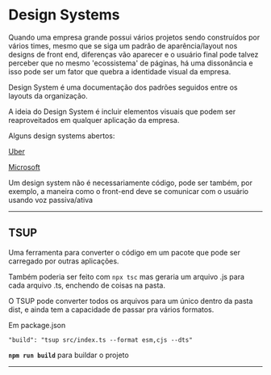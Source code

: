 # Design Systems

Quando uma empresa grande possui vários projetos sendo construídos por vários times, mesmo que se siga um padrão de aparência/layout nos designs de front end, diferenças vão aparecer e o usuário final pode talvez perceber que no mesmo 'ecossistema' de páginas, há uma dissonância e isso pode ser um fator que quebra a identidade visual da empresa.

Design System é uma documentação dos padrões seguidos entre os layouts da organização.

A ideia do Design System é incluir elementos visuais que podem ser reaproveitados em qualquer aplicação da empresa.

Alguns design systems abertos:

[Uber](https://baseweb.design/)

[Microsoft](https://www.microsoft.com/design/fluent/)

Um design system não é necessariamente código, pode ser também, por exemplo, a maneira como o front-end deve se comunicar com o usuário usando voz passiva/ativa

---

## TSUP

Uma ferramenta para converter o código em um pacote que pode ser carregado por outras aplicações.

Também poderia ser feito com `npx tsc` mas geraria um arquivo .js para cada arquivo .ts, enchendo de coisas na pasta.

O TSUP pode converter todos os arquivos para um único dentro da pasta dist, e ainda tem a capacidade de passar pra vários formatos.

Em package.json

`"build": "tsup src/index.ts --format esm,cjs --dts"`

**`npm run build`** para buildar o projeto

---

